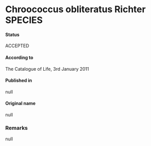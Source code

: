 # Chroococcus obliteratus Richter SPECIES

#### Status
ACCEPTED

#### According to
The Catalogue of Life, 3rd January 2011

#### Published in
null

#### Original name
null

### Remarks
null